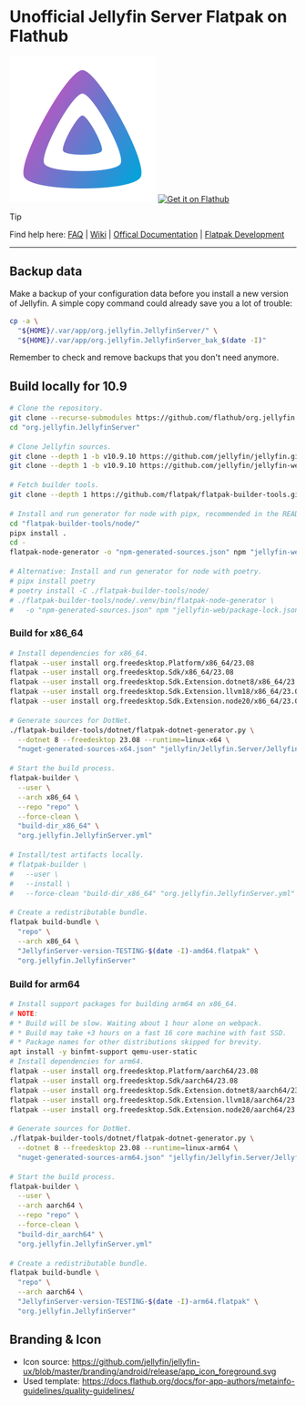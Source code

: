 # Unofficial Jellyfin Server Flatpak on Flathub

![](https://github.com/flathub/org.jellyfin.JellyfinServer/blob/master/branding/org.jellyfin.JellyfinServer.svg)
<a href='https://flathub.org/apps/org.jellyfin.JellyfinServer'>
    <img width='240' alt='Get it on Flathub' src='https://flathub.org/api/badge?locale=en'/>
</a>

> [!TIP]
> Find help here:
> [FAQ](https://github.com/flathub/org.jellyfin.JellyfinServer/wiki/FAQ-%E2%80%94-Frequently-Asked-Questions)
> |
> [Wiki](https://github.com/flathub/org.jellyfin.JellyfinServer/wiki)
> |
> [Offical Documentation](https://jellyfin.org/docs/)
> |
> [Flatpak Development](https://github.com/flathub/org.jellyfin.JellyfinServer/wiki/Development:-How-build-the-Flatpak-on-your-workstation%3F)

---

## Backup data

Make a backup of your configuration data before you install a new version of
Jellyfin. A simple copy command could already save you a lot of trouble:

```bash
cp -a \
  "${HOME}/.var/app/org.jellyfin.JellyfinServer/" \
  "${HOME}/.var/app/org.jellyfin.JellyfinServer_bak_$(date -I)"
```

Remember to check and remove backups that you don't need anymore.

## Build locally for 10.9

```bash
# Clone the repository.
git clone --recurse-submodules https://github.com/flathub/org.jellyfin.JellyfinServer
cd "org.jellyfin.JellyfinServer"

# Clone Jellyfin sources.
git clone --depth 1 -b v10.9.10 https://github.com/jellyfin/jellyfin.git
git clone --depth 1 -b v10.9.10 https://github.com/jellyfin/jellyfin-web.git

# Fetch builder tools.
git clone --depth 1 https://github.com/flatpak/flatpak-builder-tools.git

# Install and run generator for node with pipx, recommended in the README.
cd "flatpak-builder-tools/node/"
pipx install .
cd -
flatpak-node-generator -o "npm-generated-sources.json" npm "jellyfin-web/package-lock.json"

# Alternative: Install and run generator for node with poetry.
# pipx install poetry
# poetry install -C ./flatpak-builder-tools/node/
# ./flatpak-builder-tools/node/.venv/bin/flatpak-node-generator \
#   -o "npm-generated-sources.json" npm "jellyfin-web/package-lock.json"
```

### Build for x86_64

```bash
# Install dependencies for x86_64.
flatpak --user install org.freedesktop.Platform/x86_64/23.08
flatpak --user install org.freedesktop.Sdk/x86_64/23.08
flatpak --user install org.freedesktop.Sdk.Extension.dotnet8/x86_64/23.08
flatpak --user install org.freedesktop.Sdk.Extension.llvm18/x86_64/23.08
flatpak --user install org.freedesktop.Sdk.Extension.node20/x86_64/23.08

# Generate sources for DotNet.
./flatpak-builder-tools/dotnet/flatpak-dotnet-generator.py \
  --dotnet 8 --freedesktop 23.08 --runtime=linux-x64 \
  "nuget-generated-sources-x64.json" "jellyfin/Jellyfin.Server/Jellyfin.Server.csproj"

# Start the build process.
flatpak-builder \
  --user \
  --arch x86_64 \
  --repo "repo" \
  --force-clean \
  "build-dir_x86_64" \
  "org.jellyfin.JellyfinServer.yml"

# Install/test artifacts locally.
# flatpak-builder \
#   --user \
#   --install \
#   --force-clean "build-dir_x86_64" "org.jellyfin.JellyfinServer.yml"

# Create a redistributable bundle.
flatpak build-bundle \
  "repo" \
  --arch x86_64 \
  "JellyfinServer-version-TESTING-$(date -I)-amd64.flatpak" \
  "org.jellyfin.JellyfinServer"
```

### Build for arm64

```bash
# Install support packages for building arm64 on x86_64.
# NOTE:
# * Build will be slow. Waiting about 1 hour alone on webpack.
# * Build may take +3 hours on a fast 16 core machine with fast SSD.
# * Package names for other distributions skipped for brevity.
apt install -y binfmt-support qemu-user-static
# Install dependencies for arm64.
flatpak --user install org.freedesktop.Platform/aarch64/23.08
flatpak --user install org.freedesktop.Sdk/aarch64/23.08
flatpak --user install org.freedesktop.Sdk.Extension.dotnet8/aarch64/23.08
flatpak --user install org.freedesktop.Sdk.Extension.llvm18/aarch64/23.08
flatpak --user install org.freedesktop.Sdk.Extension.node20/aarch64/23.08

# Generate sources for DotNet.
./flatpak-builder-tools/dotnet/flatpak-dotnet-generator.py \
  --dotnet 8 --freedesktop 23.08 --runtime=linux-arm64 \
  "nuget-generated-sources-arm64.json" "jellyfin/Jellyfin.Server/Jellyfin.Server.csproj"

# Start the build process.
flatpak-builder \
  --user \
  --arch aarch64 \
  --repo "repo" \
  --force-clean \
  "build-dir_aarch64" \
  "org.jellyfin.JellyfinServer.yml"

# Create a redistributable bundle.
flatpak build-bundle \
  "repo" \
  --arch aarch64 \
  "JellyfinServer-version-TESTING-$(date -I)-arm64.flatpak" \
  "org.jellyfin.JellyfinServer"
```

## Branding & Icon

* Icon source: https://github.com/jellyfin/jellyfin-ux/blob/master/branding/android/release/app_icon_foreground.svg
* Used template: https://docs.flathub.org/docs/for-app-authors/metainfo-guidelines/quality-guidelines/
